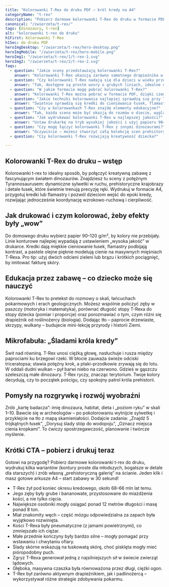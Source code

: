 ```yaml
---
title: "Kolorowanki T-Rex do druku PDF – król kredy na A4"
categoryName: "t-rex"
description: "Pobierz darmowe kolorowanki T-Rex do druku w formacie PDF. Tyrannosaurus rex, sceny z epoki kredy, łatwe i szczegółowe wzory – bez logowania, gotowe do wydruku A4."
canonical: "/zwierzeta/t-rex/"
tags: [dinozaury, t-rex]
alt: "kolorowanki t-rex do druku"
h1First: Kolorowanki T-Rex
h1Sec: do druku PDF
heroImgDesktop: "/zwierzeta/t-rex/hero-desktop.png"
heroImgMobile: "/zwierzeta/t-rex/hero-mobile.png"
heroImg1: "/zwierzeta/t-rex/1/t-rex-1.svg"
heroImg2: "/zwierzeta/t-rex/2/t-rex-2.svg"
faqs:
  - question: "Jakie sceny przedstawiają kolorowanki T-Rex?"
    answer: "Kolorowanki T-Rex ukazują zarówno samotnego drapieżnika w dynamicznym ruchu, jak i sceny z epoki kredy z innymi dinozaurami oraz prehistoryczną roślinnością."
  - question: "Czy kolorowanki T-Rex nadają się dla dzieci w wieku przedszkolnym?"
    answer: "Tak, dostępne są proste wzory o grubych liniach, idealne dla przedszkolaków, które dopiero uczą się trzymać kredki i ćwiczą koordynację."
  - question: "W jakim formacie mogę pobrać kolorowanki T-Rex?"
    answer: "Kolorowanki T-Rex można pobrać w formacie PDF, dzięki czemu łatwo je wydrukować w domu lub w punkcie ksero."
  - question: "Jakie techniki kolorowania najlepiej sprawdzą się przy T-Rexie?"
    answer: "Świetnie sprawdzą się kredki do cieniowania łusek, flamastry do wyrazistych konturów oraz pastele olejne do tworzenia tła."
  - question: "Czy w kolorowankach T-Rex znajdę elementy edukacyjne?"
    answer: "Tak, każda scena może być okazją do rozmów o diecie, wyglądzie i środowisku życia T-Rexa oraz o erze kredy."
  - question: "Jak wydrukować kolorowanki T-Rex w najlepszej jakości?"
    answer: "Ustaw drukarkę na tryb wysokiej jakości i użyj papieru 90–120 g/m², aby kolory były wyraźne i trwałe."
  - question: "Czy mogę łączyć kolorowanki T-Rex z innymi dinozaurami?"
    answer: "Oczywiście – możesz stworzyć całą kolekcję scen prehistorycznych, dodając triceratopsy, pterodaktyle czy stegozaury."
  - question: "Czy kolorowanki T-Rex rozwijają kreatywność dziecka?"

---
```


## Kolorowanki T-Rex do druku – wstęp
Kolorowanki t-rex to idealny sposób, by połączyć kreatywną zabawę z fascynującym światem dinozaurów. Znajdziesz tu sceny z potężnym Tyrannosaurusem: dynamiczne sylwetki w ruchu, prehistoryczne krajobrazy i detale łusek, które świetnie trenują precyzję ręki. Wydrukuj w formacie A4, przygotuj kredki lub flamastry i pozwól dzieciom wejść do epoki kredy, rozwijając jednocześnie koordynację wzrokowo-ruchową i cierpliwość.

## Jak drukować i czym kolorować, żeby efekty były „wow”
Do domowego druku wybierz papier 90–120 g/m², by kolory nie przebijały. Linie konturowe najlepiej wypadają z ustawieniem „wysoka jakość” w drukarce. Kredki dają miękkie cieniowanie łusek, flamastry podbijają kontrast, a pastele olejne pięknie modelują cienie na masywnych mięśniach T-Rexa. Pro tip: użyj dwóch odcieni zieleni lub brązu i krótkich pociągnięć, by imitować fakturę skóry.

## Edukacja przez zabawę – co dziecko może się nauczyć
Kolorowanki T-Rex to pretekst do rozmowy o skali, łańcuchach pokarmowych i erach geologicznych. Możesz wspólnie policzyć zęby w paszczy (motoryka i matematyka), porównać długość stopy T-Rexa do stopy dziecka (pomiar i proporcje) oraz porozmawiać o tym, czym różni się drapieżnik od roślinożercy (biologia). Dodając tło – paprocie drzewiaste, skrzypy, wulkany – budujecie mini-lekcję przyrody i historii Ziemi.

## Mikrofabuła: „Śladami króla kredy”
Świt nad równiną. T-Rex unosi ciężką głowę, nasłuchuje i rusza między paprociami ku brzegowi rzeki. W błocie zauważa świeże odciski triceratopsa; stawia potężny krok, a ptaki-przodkowie zrywają się do lotu. W oddali dudni wulkan – pył barwi niebo na czerwono. Gdzieś w gąszczu szeleszczą małe dinozaury. T-Rex ryczy, znacząc terytorium. Twoje kolory decydują, czy to początek pościgu, czy spokojny patrol króla prehistorii.

## Pomysły na rozgrywkę i rozwój wyobraźni
Zrób „kartę badacza”: imię dinozaura, habitat, dieta i „poziom ryku” w skali 1–10. Bawcie się w archeologów – po pokolorowaniu wytnijcie sylwetkę i przyklejcie na tło z mapą skamieniałości. Dodajcie zadania: „Znajdź 5 trójkątnych łusek”, „Dorysuj ślady stóp do wodopoju”, „Oznacz miejsca cienia kropkami”. To ćwiczy spostrzegawczość, planowanie i twórcze myślenie.

## Krótki CTA – pobierz i drukuj teraz
Gotowi na przygodę? Pobierz darmowe kolorowanki t-rex do druku, wydrukuj kilka wariantów (kontury proste dla młodszych, bogatsze w detale dla starszych) i zrób własną „prehistoryczną galerię” na ścianie. Jeden klik i masz gotowe arkusze A4 – start zabawy w 30 sekund!

<ul class="grid grid-cols-1 mb-3 sm:grid-cols-2 md:grid-cols-3 lg:grid-cols-5 gap-x-6 gap-y-3 text-center text-base md:text-lg font-light max-w-6xl mx-auto">
<li class="bg-none text-black p-2 flex items-center justify-center font-medium rounded border-4 border-dotted border-orange-500">T-Rex żył pod koniec okresu kredowego, około 68–66 mln lat temu.</li>
<li class="bg-none text-black p-2 flex items-center justify-center font-medium rounded border-4 border-dotted border-yellow-500">Jego zęby były grube i bananowate, przystosowane do miażdżenia kości, a nie tylko cięcia.</li>
<li class="bg-none text-black p-2 flex items-center justify-center font-medium rounded border-4 border-dotted border-blue-400">Największe osobniki mogły osiągać ponad 12 metrów długości i masę ponad 8 ton.</li>
<li class="bg-none text-black p-2 flex items-center justify-center font-medium rounded border-4 border-dotted border-green-500">Miał znakomity węch – część mózgu odpowiedzialna za zapach była wyjątkowo rozwinięta.</li>
<li class="bg-none text-black p-2 flex items-center justify-center font-medium rounded border-4 border-dotted border-purple-500">Kości T-Rexa były pneumatyczne (z jamami powietrznymi), co zmniejszało ich ciężar.</li>
<li class="bg-none text-black p-2 flex items-center justify-center font-medium rounded border-4 border-dotted border-red-500">Małe przednie kończyny były bardzo silne – mogły pomagać przy wstawaniu i chwytaniu ofiary.</li>
<li class="bg-none text-black p-2 flex items-center justify-center font-medium rounded border-4 border-dotted border-teal-400">Ślady skórne wskazują na łuskowatą skórę, choć pisklęta mogły mieć pióropodobny puch.</li>
<li class="bg-none text-black p-2 flex items-center justify-center font-medium rounded border-4 border-dotted border-pink-400">Zgryz T-Rexa generował jedną z najsilniejszych sił w świecie zwierząt lądowych.</li>
<li class="bg-none text-black p-2 flex items-center justify-center font-medium rounded border-4 border-dotted border-indigo-500">Głęboka, masywna czaszka była równoważona przez długi, ciężki ogon.</li>
<li class="bg-none text-black p-2 flex items-center justify-center font-medium rounded border-4 border-dotted border-lime-500">T-Rex był zarówno aktywnym drapieżnikiem, jak i padlinożercą – wykorzystywał różne strategie zdobywania pokarmu.</li>
</ul>